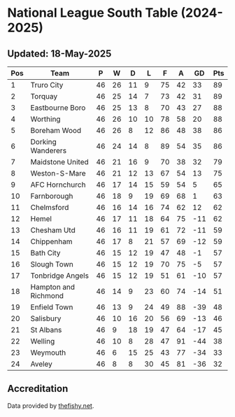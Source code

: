 # National League South Table (2024-2025)
## Updated: 18-May-2025

| Pos | Team | P | W | D | L | F | A | GD | Pts |
| --- | --- | --- | --- | --- | --- | --- | --- | --- | --- |
| 1 | Truro City | 46 | 26 | 11 | 9 | 75 | 42 | 33 | 89 |
| 2 | Torquay | 46 | 25 | 14 | 7 | 73 | 42 | 31 | 89 |
| 3 | Eastbourne Boro | 46 | 25 | 13 | 8 | 70 | 43 | 27 | 88 |
| 4 | Worthing | 46 | 26 | 10 | 10 | 78 | 58 | 20 | 88 |
| 5 | Boreham Wood | 46 | 26 | 8 | 12 | 86 | 48 | 38 | 86 |
| 6 | Dorking Wanderers | 46 | 24 | 14 | 8 | 89 | 54 | 35 | 86 |
| 7 | Maidstone United | 46 | 21 | 16 | 9 | 70 | 38 | 32 | 79 |
| 8 | Weston-S-Mare | 46 | 21 | 12 | 13 | 67 | 54 | 13 | 75 |
| 9 | AFC Hornchurch | 46 | 17 | 14 | 15 | 59 | 54 | 5 | 65 |
| 10 | Farnborough | 46 | 18 | 9 | 19 | 69 | 68 | 1 | 63 |
| 11 | Chelmsford | 46 | 16 | 14 | 16 | 74 | 62 | 12 | 62 |
| 12 | Hemel | 46 | 17 | 11 | 18 | 64 | 75 | -11 | 62 |
| 13 | Chesham Utd | 46 | 16 | 11 | 19 | 61 | 72 | -11 | 59 |
| 14 | Chippenham | 46 | 17 | 8 | 21 | 57 | 69 | -12 | 59 |
| 15 | Bath City | 46 | 15 | 12 | 19 | 47 | 48 | -1 | 57 |
| 16 | Slough Town | 46 | 15 | 12 | 19 | 70 | 75 | -5 | 57 |
| 17 | Tonbridge Angels | 46 | 15 | 12 | 19 | 51 | 61 | -10 | 57 |
| 18 | Hampton and Richmond | 46 | 14 | 9 | 23 | 60 | 74 | -14 | 51 |
| 19 | Enfield Town | 46 | 13 | 9 | 24 | 49 | 88 | -39 | 48 |
| 20 | Salisbury | 46 | 10 | 16 | 20 | 56 | 69 | -13 | 46 |
| 21 | St Albans | 46 | 9 | 18 | 19 | 47 | 64 | -17 | 45 |
| 22 | Welling | 46 | 10 | 8 | 28 | 47 | 91 | -44 | 38 |
| 23 | Weymouth | 46 | 6 | 15 | 25 | 43 | 77 | -34 | 33 |
| 24 | Aveley | 46 | 8 | 8 | 30 | 45 | 81 | -36 | 32 |

## Accreditation 

Data provided by [thefishy.net](https://www.thefishy.net/).